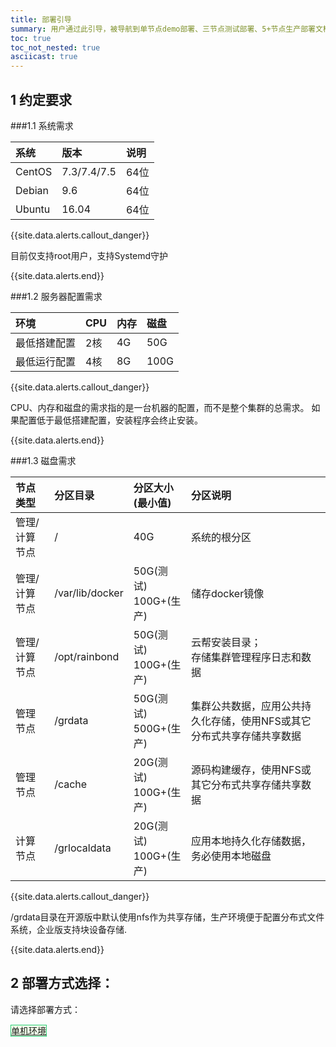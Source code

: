 ```yaml
---
title: 部署引导
summary: 用户通过此引导，被导航到单节点demo部署、三节点测试部署、5+节点生产部署文档
toc: true
toc_not_nested: true
asciicast: true
---
```

<div id="toc"></div>

## 1 约定要求

###1.1 系统需求

| 系统   | 版本  | 说明           |
| :----- | :---- | :------------- |
| CentOS | 7.3/7.4/7.5   | 64位 |
| Debian | 9.6  | 64位           |
| Ubuntu | 16.04 | 64位           |

{{site.data.alerts.callout_danger}}

目前仅支持root用户，支持Systemd守护

{{site.data.alerts.end}}

###1.2 服务器配置需求

| 环境     | CPU  | 内存   | 磁盘    | 
| :----- | :--- | :--- | :---- | 
| 最低搭建配置 | 2核   | 4G  | 50G  |
| 最低运行配置   | 4核   | 8G  | 100G  | 

{{site.data.alerts.callout_danger}}

CPU、内存和磁盘的需求指的是一台机器的配置，而不是整个集群的总需求。
如果配置低于最低搭建配置，安装程序会终止安装。

{{site.data.alerts.end}}

###1.3 磁盘需求

| 节点类型      | 分区目录        | 分区大小(最小值)                          | 分区说明                                      |
| :------------ | :-------------- | :-------------------------------- | :-------------------------------------------- |
| 管理/计算节点 | /               | 40G                               | 系统的根分区                                  |
| 管理/计算节点 | /var/lib/docker | 50G(测试)</br>100G+(生产) | 储存docker镜像                                |
| 管理/计算节点 | /opt/rainbond   | 50G(测试)</br>100G+(生产) | 云帮安装目录；</br>存储集群管理程序日志和数据 |
| 管理节点      | /grdata         | 50G(测试)</br>500G+(生产) | 集群公共数据，应用公共持久化存储，使用NFS或其它分布式共享存储共享数据|
| 管理节点      | /cache          | 20G(测试)</br>100G+(生产) | 源码构建缓存，使用NFS或其它分布式共享存储共享数据 |
| 计算节点      | /grlocaldata    | 20G(测试)</br>100G+(生产) | 应用本地持久化存储数据，务必使用本地磁盘           |

{{site.data.alerts.callout_danger}}

/grdata目录在开源版中默认使用nfs作为共享存储，生产环境便于配置分布式文件系统，企业版支持块设备存储.

{{site.data.alerts.end}}

<!--

###1.4 云服务商支持说明

| 云服务商   | 测试区域  | 说明           |
| :----- | :---- | :------------- |
| 阿里云 | 中国  | 推荐 |
| 腾讯云 | 中国  | 测试通过           |
| AWS | 中国 | 测试通过          |
| vultr | 日本 | 测试通过          |
| 滴滴云 | 中国  | 测试通过           |
| 华为云 | 中国  | 测试通过           |


###1、5 自定义配置项说明

- 支持自定义配置域名 & 公网ip - Aug 20, 2018

具体请参考 [Rainbond自定义配置](../operation-manual/install/config/custom-config.html)

-->

## 2 部署方式选择：

请选择部署方式：

<div class="btn-group btn-group-justified">
  <a href="online-installation.html" class="btn" style="background-color:#F0FFE8;border:1px solid #28cb75">单机环境</a>
  <!--
  <a href="../operation-manual/cluster-management/three-nodes-deployment.html" class="btn" style="background-color:#F0FFE8;border:1px solid #28cb75">三节点测试</a>
  <a href="../operation-manual/cluster-management/five-nodes-deployment.html" class="btn" style="background-color:#F0FFE8;border:1px solid #28cb75">5+节点生产</a>
  -->
</div>